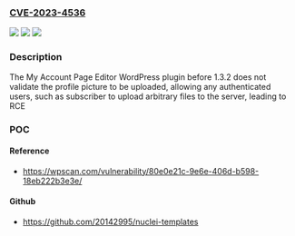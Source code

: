### [CVE-2023-4536](https://cve.mitre.org/cgi-bin/cvename.cgi?name=CVE-2023-4536)
![](https://img.shields.io/static/v1?label=Product&message=My%20Account%20Page%20Editor&color=blue)
![](https://img.shields.io/static/v1?label=Version&message=0%3C%201.3.2%20&color=brighgreen)
![](https://img.shields.io/static/v1?label=Vulnerability&message=CWE-434%20Unrestricted%20Upload%20of%20File%20with%20Dangerous%20Type&color=brighgreen)

### Description

The My Account Page Editor WordPress plugin before 1.3.2 does not validate the profile picture to be uploaded, allowing any authenticated users, such as subscriber to upload arbitrary files to the server, leading to RCE

### POC

#### Reference
- https://wpscan.com/vulnerability/80e0e21c-9e6e-406d-b598-18eb222b3e3e/

#### Github
- https://github.com/20142995/nuclei-templates

